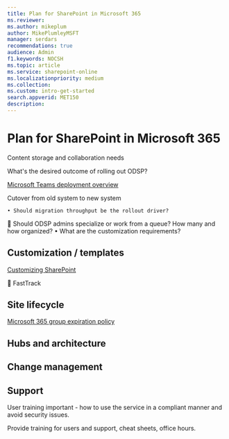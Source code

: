 ```yaml
---
title: Plan for SharePoint in Microsoft 365
ms.reviewer: 
ms.author: mikeplum
author: MikePlumleyMSFT
manager: serdars
recommendations: true
audience: Admin
f1.keywords: NOCSH
ms.topic: article
ms.service: sharepoint-online
ms.localizationpriority: medium
ms.collection:  
ms.custom: intro-get-started
search.appverid: MET150
description: 
---
```


# Plan for SharePoint in Microsoft 365

Content storage and collaboration needs


What's the desired outcome of rolling out ODSP?


[Microsoft Teams deployment overview](/microsoftteams/deploy-overview)

Cutover from old system to new system


	• Should migration throughput be the rollout driver?


	Should ODSP admins specialize or work from a queue? How many and how organized?
• What are the customization requirements?
## Customization / templates

[Customizing SharePoint](/sharepoint/extend-and-develop)


	FastTrack

## Site lifecycle

[Microsoft 365 group expiration policy](/microsoft-365/solutions/microsoft-365-groups-expiration-policy)



## Hubs and architecture


## Change management


## Support

User training important - how to use the service in a compliant manner and avoid security issues.

Provide training for users and support, cheat sheets, office hours.